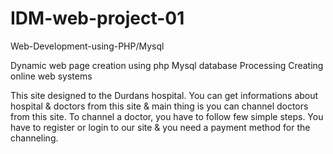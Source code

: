 # IDM-web-project-01
Web-Development-using-PHP/Mysql

Dynamic web page creation using php
Mysql database Processing
Creating online web systems


This site designed to the Durdans hospital. 
You can get informations about hospital & doctors from this site & main thing is you can channel doctors from this site. 
To channel a doctor, you have to follow few simple steps. 
You have to register or login to our site & you need a payment method for the channeling.
